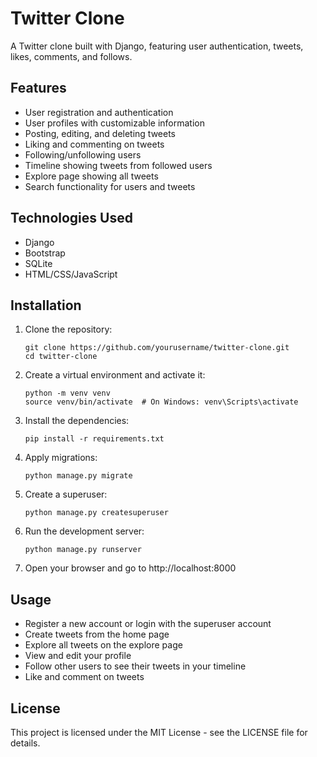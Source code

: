 # Twitter Clone

A Twitter clone built with Django, featuring user authentication, tweets, likes, comments, and follows.

## Features

- User registration and authentication
- User profiles with customizable information
- Posting, editing, and deleting tweets
- Liking and commenting on tweets
- Following/unfollowing users
- Timeline showing tweets from followed users
- Explore page showing all tweets
- Search functionality for users and tweets

## Technologies Used

- Django
- Bootstrap
- SQLite
- HTML/CSS/JavaScript

## Installation

1. Clone the repository:
   ```
   git clone https://github.com/yourusername/twitter-clone.git
   cd twitter-clone
   ```

2. Create a virtual environment and activate it:
   ```
   python -m venv venv
   source venv/bin/activate  # On Windows: venv\Scripts\activate
   ```

3. Install the dependencies:
   ```
   pip install -r requirements.txt
   ```

4. Apply migrations:
   ```
   python manage.py migrate
   ```

5. Create a superuser:
   ```
   python manage.py createsuperuser
   ```

6. Run the development server:
   ```
   python manage.py runserver
   ```

7. Open your browser and go to http://localhost:8000

## Usage

- Register a new account or login with the superuser account
- Create tweets from the home page
- Explore all tweets on the explore page
- View and edit your profile
- Follow other users to see their tweets in your timeline
- Like and comment on tweets

## License

This project is licensed under the MIT License - see the LICENSE file for details.

